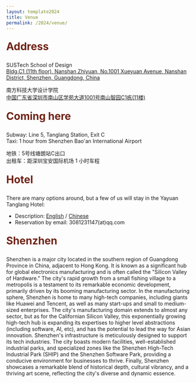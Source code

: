 ```yaml
---
layout: template2024
title: Venue
permalink: /2024/venue/
---
```


<div class="section-title">
    <h1 class="custom-h1">Address</h1>
</div>

SUSTech School of Design <br>
[Bldg.C1 (11th floor), Nanshan Zhiyuan, No.1001 Xueyuan Avenue, Nanshan District, Shenzhen, Guangdong, China](https://www.bing.com/maps?osid=338ac5d1-acab-4a7f-94ee-33d50a1a2fda&cp=22.594972~114.004652&lvl=19.370317&pi=0&v=2&sV=2&form=S00027) <br>

南方科技大学设计学院 <br>
[中国广东省深圳市南山区学苑大道1001号南山智园C1栋(11楼)](https://j.map.baidu.com/df/s2k) <br>


<div class="section-title">
    <h1 class="custom-h1">Coming here</h1>
</div>

Subway: Line 5, Tanglang Station, Exit C <br>
Taxi: 1 hour from Shenzhen Bao'an International Airport <br>

地铁：5号线塘朗站C出口 <br>
出租车：距深圳宝安国际机场 1 小时车程 <br>

<div class="section-title">
    <h1 class="custom-h1">Hotel</h1>
</div>

There are many options around, but a few of us will stay in the Yayuan Tanglang Hotel:
*   Description: [English](https://www.trip.com/hotels/shenzhen-hotel-detail-1047092/yayuan-tanglang-hotel-shenzhen-xili-southern-university-of-science-and-technology/) / [Chinese](https://hotels.ctrip.com/hotels/1047092.html?cityid=30)
*   Reservation by email: 3081231147(at)qq.com


<div class="section-title">
    <h1 class="custom-h1">Shenzhen</h1>
</div>

Shenzhen is a major city located in the southern region of Guangdong Province in China, adjacent to Hong Kong. It is known as a significant hub for global electronics manufacturing and is often called the "Silicon Valley of Hardware." The city's rapid growth from a small fishing village to a metropolis is a testament to its remarkable economic development, primarily driven by its booming manufacturing sector.
In the manufacturing sphere, Shenzhen is home to many high-tech companies, including giants like Huawei and Tencent, as well as many start-ups and small to medium-sized enterprises. The city's manufacturing domain extends to almost any sector, but as for the Californian Silicon Valley, this exponentially growing high-tech hub is expanding its expertises to higher level abstractions (including software, AI, etc), and has the potential to lead the way for Asian innovation.
Shenzhen's infrastructure is meticulously designed to support its tech industries. The city boasts modern facilities, well-established industrial parks, and specialized zones like the Shenzhen High-Tech Industrial Park (SHIP) and the Shenzhen Software Park, providing a conducive environment for businesses to thrive. Finally, Shenzhen showcases a remarkable blend of historical depth, cultural vibrancy, and a thriving art scene, reflecting the city's diverse and dynamic essence.



<style>
/* 如果你想让每个标题在一个特定的区域或者容器中居中，你也可以使用 .section-title 类： */
.section-title {
    text-align: center; /* 这会使容器内的所有元素居中 */
}

.custom-h1 {
    font-size: 2em; /* 或其他你需要的大小 */
    font-weight: bold; /* 使文本加粗 */
    color: #6f2316; /* 设置文本颜色为红色 */
    text-align: left; /* 居中文本 */
    margin: 0; /* 移除默认的边距 */
    padding: 10px 0; /* 可选：添加一些上下填充 */
}

.section-content-left {
    color: black; /* 设置文本颜色为黑色 */
    text-align: left; /* 居中文本 */
    margin: 0; /* 移除默认的边距 */
    padding: 10px 0; /* 可选：添加一些上下填充 */
    font-size: 1.5em; /* 设置字体大小，根据需要调整 */
}
</style>
